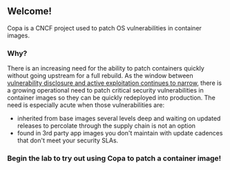 ## Welcome!

Copa is a CNCF project used to patch OS vulnerabilities in container images.

### Why? 
There is an increasing need for the ability to patch containers quickly without going upstream for a full rebuild. As the window between [vulnerability disclosure and active exploitation continues to narrow](https://www.bleepingcomputer.com/news/security/hackers-scan-for-vulnerabilities-within-15-minutes-of-disclosure/), there is a growing operational need to patch critical security vulnerabilities in container images so they can be quickly redeployed into production. The need is especially acute when those vulnerabilities are:
* inherited from base images several levels deep and waiting on updated releases to percolate through the supply chain is not an option
* found in 3rd party app images you don't maintain with update cadences that don't meet your security SLAs.

### Begin the lab to try out using Copa to patch a container image!